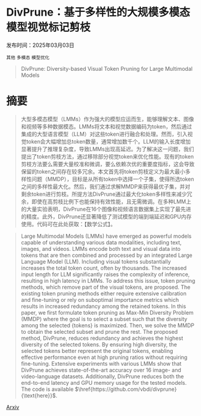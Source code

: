 # DivPrune：基于多样性的大规模多模态模型视觉标记剪枝

发布时间：2025年03月03日

`其他` `多模态` `模型优化`

> DivPrune: Diversity-based Visual Token Pruning for Large Multimodal Models

# 摘要

> 大型多模态模型（LMMs）作为强大的模型应运而生，能够理解文本、图像和视频等多种数据模态。LMMs将文本和视觉数据编码为token，然后通过集成的大型语言模型（LLM）对这些token进行融合和处理。然而，引入视觉token会大幅增加总token数量，通常增加数千个。LLM的输入长度增加显著提升了推理复杂度，导致LMMs出现高延迟。为了解决这一问题，我们提出了token剪枝方法，通过移除部分视觉token来优化性能。现有的token剪枝方法要么需要大量校准和微调，要么依赖次优的重要度指标，这会导致保留的token之间存在较多冗余。本文首先将token剪枝定义为最大最小多样性问题（MMDP），目标是从所有token中选择一个子集，使得所选token之间的多样性最大化。然后，我们通过求解MMDP来获得最优子集，并对剩余token进行剪枝。所提方法DivPrune通过最大化token多样性来减少冗余，即使在高剪枝比例下也能保持有效性能，且无需微调。在多种LMM上的大量实验表明，DivPrune在16个图像和视频语言数据集上实现了最先进的精度。此外，DivPrune还显著降低了测试模型的端到端延迟和GPU内存使用。代码可在此处获取：【数学公式】。
    

> Large Multimodal Models (LMMs) have emerged as powerful models capable of understanding various data modalities, including text, images, and videos. LMMs encode both text and visual data into tokens that are then combined and processed by an integrated Large Language Model (LLM). Including visual tokens substantially increases the total token count, often by thousands. The increased input length for LLM significantly raises the complexity of inference, resulting in high latency in LMMs. To address this issue, token pruning methods, which remove part of the visual tokens, are proposed. The existing token pruning methods either require extensive calibration and fine-tuning or rely on suboptimal importance metrics which results in increased redundancy among the retained tokens. In this paper, we first formulate token pruning as Max-Min Diversity Problem (MMDP) where the goal is to select a subset such that the diversity among the selected {tokens} is maximized. Then, we solve the MMDP to obtain the selected subset and prune the rest. The proposed method, DivPrune, reduces redundancy and achieves the highest diversity of the selected tokens. By ensuring high diversity, the selected tokens better represent the original tokens, enabling effective performance even at high pruning ratios without requiring fine-tuning. Extensive experiments with various LMMs show that DivPrune achieves state-of-the-art accuracy over 16 image- and video-language datasets. Additionally, DivPrune reduces both the end-to-end latency and GPU memory usage for the tested models. The code is available $\href{https://github.com/vbdi/divprune}{\text{here}}$.

[Arxiv](https://arxiv.org/abs/2503.02175)